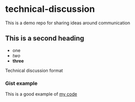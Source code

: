# technical-discussion
This is a demo repo for sharing ideas around communication

## This is a second heading

* one
* *two*
* **three**

Technical discussion format

### Gist example
This is a good example of [my code](https://gist.github.com/diegoecon-ai/12c835700bf82e4e555c320157b20b5f)
